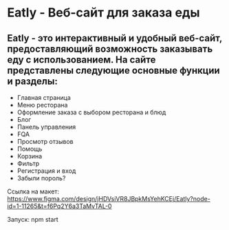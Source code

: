 # Eatly - Веб-сайт для заказа еды
## Eatly - это интерактивный и удобный веб-сайт, предоставляющий возможность заказывать еду с использованием. На сайте представлены следующие основные функции и разделы:

- Главная страница
- Меню ресторана
- Оформление заказа с выбором ресторана и блюд
- Блог
- Панель управления
- FQA
- Просмотр отзывов
- Помощь
- Корзина
- Фильтр
- Регистрация и вход
- Забыли пороль?

Ссылка на макет: https://www.figma.com/design/jHDVsiVR8JBpkMsYehKCEj/Eatly?node-id=1-11265&t=f6Pq2Y6a3TaMvTAL-0

Запуск: npm start
